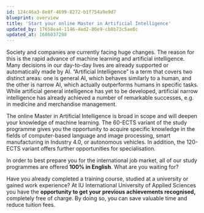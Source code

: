 ```yaml
---
id: 124c46a3-8e8f-4699-8272-b1f754a9e9d7
blueprint: overview
title: 'Start your online Master in Artificial Intelligence'
updated_by: 17658ea4-1146-4ad2-86e9-cb8b73c5ae8c
updated_at: 1686037288
---
```

Society and companies are currently facing huge changes. The reason for this is the rapid advance of machine learning and artificial intelligence. Many decisions in our day-to-day lives are already supported or automatically made by AI. “Artificial Intelligence” is a term that covers two distinct areas: one is general AI, which behaves similarly to a human, and the other is narrow AI, which actually outperforms humans in specific tasks. While artificial general intelligence has yet to be developed, artificial narrow intelligence has already achieved a number of remarkable successes, e.g. in medicine and merchandise management.

The online Master in Artificial Intelligence is broad in scope and will deepen your knowledge of machine learning. The 60-ECTS variant of the study programme gives you the opportunity to acquire specific knowledge in the fields of computer-based language and image processing, smart manufacturing in Industry 4.0, or autonomous vehicles. In addition, the 120-ECTS variant offers further opportunities for specialisation.

In order to best prepare you for the international job market, all of our study programmes are offered **100% in English**. What are you waiting for?

Have you already completed a training course, studied at a university or gained work experience? At IU International University of Applied Sciences you have the **opportunity to get your previous achievements recognised,** completely free of charge. By doing so, you can save valuable time and reduce tuition fees.